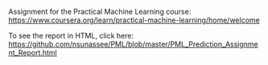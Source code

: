 Assignment for the Practical Machine Learning course: https://www.coursera.org/learn/practical-machine-learning/home/welcome

To see the report in HTML, click here: https://github.com/nsunassee/PML/blob/master/PML_Prediction_Assignment_Report.html
